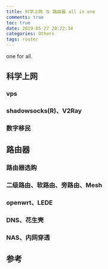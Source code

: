 ```yaml
---
title: 科学上网 与 路由器 all in one
comments: true
toc: true
date: 2019-05-27 20:22:34
categories: Others
tags: router
---
```


one for all.

<!--more-->

## 科学上网

### vps

### shadowsocks(R)、V2Ray

### 数字移民

## 路由器

### 路由器选购

### 二级路由、软路由、旁路由、Mesh

### openwrt、LEDE

### DNS、花生壳

### NAS、内网穿透

## 参考
